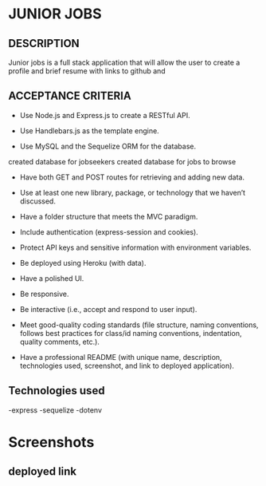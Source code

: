 # JUNIOR JOBS

## DESCRIPTION
Junior jobs is a full stack application that will allow the user to create a profile and brief resume with links to github and 







## ACCEPTANCE CRITERIA
- Use Node.js and Express.js to create a RESTful API.


- Use Handlebars.js as the template engine.


- Use MySQL and the Sequelize ORM for the database.

created database for jobseekers 
created database for jobs to browse 

- Have both GET and POST routes for retrieving and adding new data.


- Use at least one new library, package, or technology that we haven’t discussed.


- Have a folder structure that meets the MVC paradigm.


- Include authentication (express-session and cookies).


- Protect API keys and sensitive information with environment variables.


- Be deployed using Heroku (with data).


- Have a polished UI.


- Be responsive.


- Be interactive (i.e., accept and respond to user input).


- Meet good-quality coding standards (file structure, naming conventions, follows best practices for class/id naming conventions, indentation, quality comments, etc.).


- Have a professional README (with unique name, description, technologies used, screenshot, and link to deployed application).

## Technologies used

-express
-sequelize
-dotenv

# Screenshots

## deployed link






